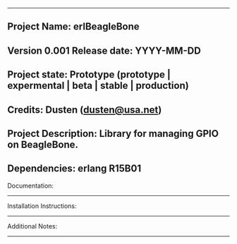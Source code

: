 -------------------------------------------------------------------------------
Project Name: erlBeagleBone
-------------------------------------------------------------------------------
Version 0.001
Release date: YYYY-MM-DD
-------------------------------------------------------------------------------
Project state: Prototype (prototype | expermental | beta | stable | 
production)
-------------------------------------------------------------------------------
Credits:
	Dusten (dusten@usa.net)
-------------------------------------------------------------------------------
Project Description:
	Library for managing GPIO on BeagleBone.
-------------------------------------------------------------------------------
Dependencies:
	erlang R15B01
-------------------------------------------------------------------------------
Documentation:
	
-------------------------------------------------------------------------------
Installation Instructions:
	
-------------------------------------------------------------------------------
Additional Notes:
	
-------------------------------------------------------------------------------
